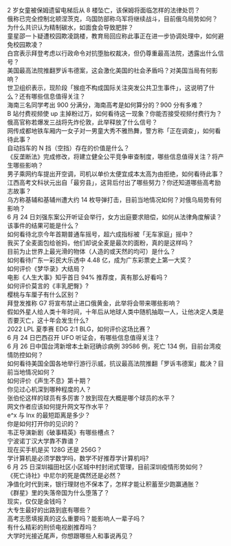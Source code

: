 2 岁女童被保姆遗留电梯后从 8 楼坠亡，该保姆将面临怎样的法律处罚？  
俄称已完全控制北顿涅茨克，乌国防部称乌军将继续战斗，目前俄乌局势如何？  
为什么共识认为精制碳水，如面食会导致肥胖？  
童星邵一卜疑遭校园欺凌跳楼，教育局回应称此事正在进一步协调处理中，如何避免校园欺凌？  
白宫表示拜登考虑以行政命令对抗堕胎权裁决，但仍尊重最高法院，透露出什么信号？  
美国最高法院推翻罗诉韦德案，这会激化美国的社会矛盾吗？对美国当局有何影响？  
世卫组织表示，现阶段「猴痘不构成国际关注突发公共卫生事件」，这说明了什么？还有哪些信息值得关注？  
海南三名同学考出 900 分满分，海南高考是如何算分的？900 分有多难？  
B 站付费视频使 up 主掉粉过万，如何看待这一现象？你能否接受视频付费行为？  
俄高官称若爆发三战将先炸伦敦，此举释放了什么信号？  
网传成都地铁车厢内一女子对一男童大秀不雅热舞，警方称「正在调查」，如何看待此事？  
自动挡车的 N 挡（空挡）存在的价值是什么？  
《反垄断法》完成修改，将建立健全公平竞争审查制度，哪些信息值得关注？将产生哪些影响？  
男子乘网约车提出开空调，司机以单价太便宜成本太高为由拒绝，如何看待此事？  
江西高考文科状元出自「最穷县」，这背后付出了哪些努力？你还知道哪些高考励志故事？  
乌方称基辅和基辅州遭大约 14 枚导弹打击，目前当地情况如何？对俄乌局势有何影响？  
6 月 24 日刘强东案公开听证会举行，女方出庭要求赔偿，如何从法律角度解读？该事件的结果可能是什么？  
如何看待北京今年首期普通车摇号，超六成指标被「无车家庭」摇中？  
我买了全麦面包给爸妈，他们却说全麦是最次的面粉，真的是这样吗？  
目前为止世界上最光滑的物体（人造的或天然的均可）是什么？  
如何看待广东一彩民大乐透中 4.48 亿，成为广东彩票史上第一大奖？  
如何评价《梦华录》大结局？  
电影《人生大事》知乎首日 94% 推荐度，真有那么好看吗？  
如何评价莫言的《丰乳肥臀》?  
樱桃与车厘子有什么区别？  
拜登发推称 G7 将宣布禁止进口俄黄金，此举将会带来哪些影响？  
假如外星人给人类十年时间，十年后从地球人类中随机抽取一人，让他决定人类是否要灭亡，这十年会发生什么?  
2022 LPL 夏季赛 EDG 2:1 BLG，如何评价这场比赛？  
6 月 24 日巴西召开 UFO 听证会，有哪些信息值得关注？  
6 月 26 日中国台湾新增本土新冠确诊病例 39586 例，死亡 134 例，目前台湾疫情防控如何？  
如何看待美国全国各地举行游行示威，抗议最高法院推翻「罗诉韦德案」裁决？目前当地情况如何？  
如何评价《声生不息》第十期？  
你见过心机深到哪种程度的人？  
张伯伦这样的球员有多厉害？放到现在大概是哪个球员的水平？  
网文作者应该如何提升网文写作水平？  
e^x 与 lnx 的最短距离是多少？  
你是如何打开你的见识的？  
韦正导演新剧《破事精英》有哪些槽点？  
宁波诺丁汉大学靠不靠谱？  
现在买手机是买 128G 还是 256G？  
学计算机是必须学数学吗，数学不好推荐学计算机吗?  
6 月 25 日深圳福田社区小区城中村封闭式管理，目前深圳疫情形势如何？  
《死亡诗社》中尼尔的死是偶然还是必然？  
净值化时代到来，银行理财也不保本了，怎样才能让积蓄至少跑赢通胀？  
《群星》里的失落帝国为什么堕落了？  
现实，仅仅是金钱吗？  
大专生最好的出路到底有哪些？  
高考志愿填报真的这么重要吗？能影响人一辈子吗？  
有什么精彩的刑侦电视剧推荐吗？  
大学时光接近尾声，你想跟哪些人和事说再见？  
